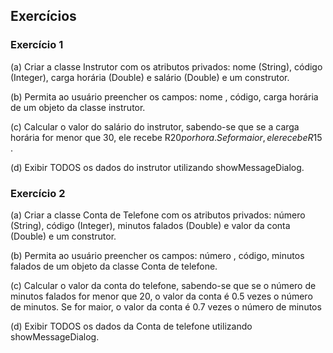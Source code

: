 ## Exercícios

### Exercício 1

(a) Criar a classe Instrutor com os atributos privados: nome (String), código (Integer), carga horária (Double) e salário (Double) e um construtor.

(b) Permita ao usuário preencher os campos: nome , código, carga horária de um objeto da classe instrutor.

(c) Calcular o valor do salário do instrutor, sabendo-se que se a carga  horária for menor que 30, ele recebe R$20 por hora. Se for maior, ele recebe R$15 .

(d) Exibir TODOS os dados do instrutor utilizando showMessageDialog.

### Exercício 2

(a) Criar a classe Conta de Telefone com os atributos privados: número (String), código (Integer), minutos falados (Double) e valor da conta (Double) e um construtor.

(b) Permita ao usuário preencher os campos: número , código, minutos falados de um objeto da classe Conta de telefone.

(c) Calcular o valor da conta do telefone, sabendo-se que se o número de minutos falados for menor que 20, o valor da conta é 0.5 vezes o número de minutos. Se for maior,  o valor da conta é 0.7 vezes o número de minutos

(d) Exibir TODOS os dados da Conta de telefone utilizando showMessageDialog.
